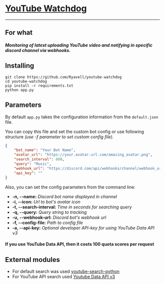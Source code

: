 # [YouTube Watchdog](https://github.com/Ryavell/youtube-watchdog)
__________________________________________________________________
## For what
##### Monitoring of latest uploading YouTube video and notifying in specific discord channel via webhooks.

## Installing
```commandline
git clone https://github.com/Ryavell/youtube-watchdog
cd youtube-watchdog
pip install -r requirements.txt
python app.py
```
## Parameters
By default `app.py` takes the configuration information from the `default.json` file.

You can copy this file and set the custom bot config or use following structure _(use -f parameter to set custom config file)_.
```json
{
	"bot_name": "Your Bot Name",
	"avatar_url": "https://your.avatar.url.com/amazing_avatar.png",
	"search_interval": 600,
	"query": "Music",
	"webhook_url": "https://discord.com/api/webhooks/channel/webhook_url",
	"api_key": ""
}
```
Also, you can set the config parameters from the command line:
- **-n, --name:** _Discord bot name displayed in channel_
- **-i, --icon:** _Url to bot's avatar icon_
- **-t, --search-interval:** _Time in seconds for searching query_
- **-q, --query:** _Query string to tracking_
- **-u, --webhook-url:** _Discord bot's webhook url_
- **-f, --config-file:** _Path to config file_
- **-a, --api-key:** _Optional developer API-key for using YouTube Data API v3_
#### If you use YouTube Data API, then it costs 100 quota scores per request
## External modules
* For default search was used [youtube-search-python](https://github.com/alexmercerind/youtube-search-python)
* For YouTube API search used [Youtube Data API v3](https://developers.google.com/youtube/v3)